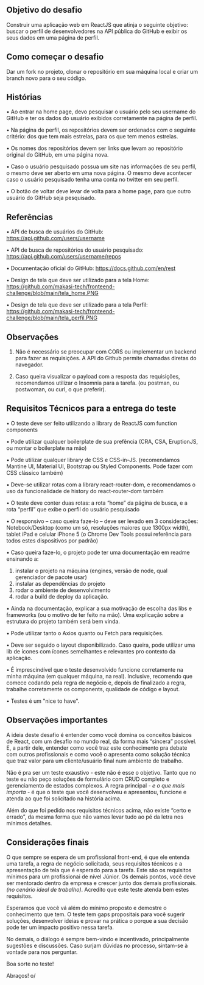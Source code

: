 
## Objetivo do desafio

Construir uma aplicação web em ReactJS que atinja o seguinte objetivo: buscar o perfil de desenvolvedores na API pública do GitHub e exibir os seus dados em uma página de perfil.

## Como começar o desafio

Dar um fork no projeto, clonar o repositório em sua máquina local e criar um branch novo para o seu código.

## Histórias

• Ao entrar na home page, devo pesquisar o usuário pelo seu username do GitHub e ter os dados do usuário exibidos corretamente na página de perfil.  

• Na página de perfil, os repositórios devem ser ordenados com o seguinte critério: dos que tem mais estrelas, para os que tem menos estrelas.  

• Os nomes dos repositórios devem ser links que levam ao repositório original do GitHub, em uma página nova.  

• Caso o usuário pesquisado possua um site nas informações de seu perfil, o mesmo deve ser aberto em uma nova página. O mesmo deve acontecer caso o usuário pesquisado tenha uma conta no twitter em seu perfil.  

• O botão de voltar deve levar de volta para a home page, para que outro usuário do GitHub seja pesquisado.  

## Referências

• API de busca de usuários do GitHub: <https://api.github.com/users/username>

• API de busca de repositórios do usuário pesquisado: <https://api.github.com/users/username/repos>

• Documentação oficial do GitHub: <https://docs.github.com/en/rest>

• Design de tela que deve ser utilizado para a tela Home: <https://github.com/makasi-tech/fronteend-challenge/blob/main/tela_home.PNG>

• Design de tela que deve ser utilizado para a tela Perfil: <https://github.com/makasi-tech/fronteend-challenge/blob/main/tela_perfil.PNG>

## Observações

1. Não é necessário se preocupar com CORS ou implementar um backend para fazer as requisições. A API do Github permite chamadas diretas do navegador.

2. Caso queira visualizar o payload com a resposta das requisições, recomendamos utilizar o Insomnia para a tarefa. (ou postman, ou postwoman, ou curl, o que preferir).

## Requisitos Técnicos para a entrega do teste

• O teste deve ser feito utilizando a library de ReactJS com function components

• Pode utilizar qualquer boilerplate de sua prefência (CRA, CSA, EruptionJS, ou montar o boilerplate na mão)

• Pode utilizar qualquer library de CSS e CSS-in-JS. (recomendamos Mantine UI, Material UI, Bootstrap ou Styled Components. Pode fazer com CSS clássico também)

• Deve-se utilizar rotas com a library react-router-dom, e recomendamos o uso da funcionalidade de history do react-router-dom também

• O teste deve conter duas rotas: a rota “home” da página de busca, e a rota “perfil” que exibe o perfil do usuário pesquisado

• O responsivo – caso queira faze-lo – deve ser levado em 3 considerações: Notebook/Desktop (como um só, resoluções maiores que 1300px width), tablet iPad e celular iPhone 5 (o Chrome Dev Tools possui referência para todos estes dispositivos por padrão)

• Caso queira faze-lo, o projeto pode ter uma documentação em readme ensinando a:

1. instalar o projeto na máquina (engines, versão de node, qual gerenciador de pacote usar)
2. instalar as dependências do projeto
3. rodar o ambiente de desenvolvimento
4. rodar a build de deploy da aplicação.

• Ainda na documentação, explicar a sua motivação de escolha das libs e frameworks (ou o motivo de ter feito na mão). Uma explicação sobre a estrutura do projeto também será bem vinda.

• Pode utilizar tanto o Axios quanto ou Fetch para requisições.

• Deve ser seguido o layout disponibilizado. Caso queira, pode utilizar uma lib de ícones com ícones semelhantes e relevantes pro contexto da aplicação.

• É imprescindível que o teste desenvolvido funcione corretamente na minha máquina (em qualquer máquina, na real). Inclusive, recomendo que comece codando pela regra de negócio e, depois de finalizado a regra, trabalhe corretamente os components, qualidade de código e layout.

• Testes é um "nice to have".

## Observações importantes

A ideia deste desafio é entender como você domina os conceitos básicos de React, com um desafio no mundo real, da forma mais “sincera” possível. E, a partir dele, entender como você traz este conhecimento pra debate com outros profissionais e como você o apresenta como solução técnica que traz valor para um cliente/usuário final num ambiente de trabalho.

Não é pra ser um teste exaustivo - este não é esse o objetivo. Tanto que no teste eu não peço soluções de formulário com CRUD completo e gerenciamento de estados complexos. A regra principal *- e o que mais importa -* é que o teste que você desenvolveu e apresentou, funcione e atenda ao que foi solicitado na história acima.

Além do que foi pedido nos requisitos técnicos acima, não existe “certo e errado”, da mesma forma que não vamos levar tudo ao pé da letra nos mínimos detalhes.

## Considerações finais

O que sempre se espera de um profissional front-end, é que ele entenda uma tarefa, a regra de negócio solicitada, seus requisitos técnicos e a apresentação de tela que é esperado para a tarefa. Este são os requisitos mínimos para um profissionai de nível Júnior. Os demais pontos, você deve ser mentorado dentro da empresa e crescer junto dos demais profissionais. *(no cenário ideal de trabalho)*. Acredito que este teste atenda bem estes requisitos.

Esperamos que você vá além do mínimo proposto e demostre o conhecimento que tem. O teste tem gaps propositais para você sugerir soluções, desenvolver ideias e provar na prática o porque a sua decisão pode ter um impacto positivo nessa tarefa.

No demais, o diálogo é sempre bem-vindo e incentivado, principalmente sugestões e discussões.  Caso surjam dúvidas no processo, sintam-se à vontade para nos perguntar.

Boa sorte no teste!

Abraços! o/
